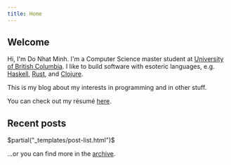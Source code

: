 ```yaml
---
title: Home
---
```


## Welcome ##

Hi, I'm Do Nhat Minh. I'm a Computer Science master student at [University of
British Columbia](http://ubc.ca). I like to build software with esoteric
languages, e.g. [Haskell](http://haskell.org), [Rust](http://rust-lang.org), and
[Clojure](http://clojure.org).

This is my blog about my interests in programming and in other stuff.

You can check out my résumé [here](/resume.pdf).

## Recent posts ##

$partial("_templates/post-list.html")$

…or you can find more in the [archive](/archive.html).
